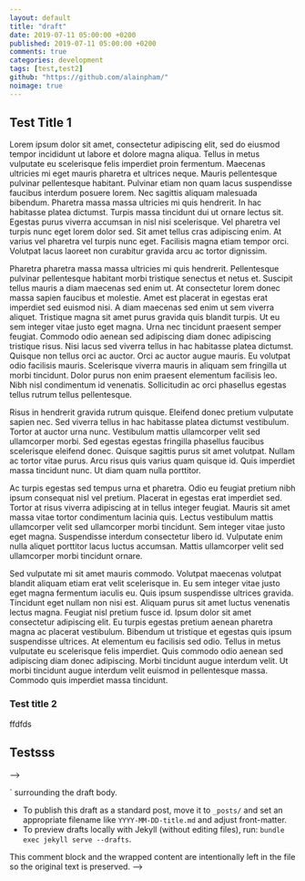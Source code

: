 ```yaml
---
layout: default
title: "draft"
date: 2019-07-11 05:00:00 +0200
published: 2019-07-11 05:00:00 +0200
comments: true
categories: development
tags: [test,test2]
github: "https://github.com/alainpham/"
noimage: true
---
```


<!--
Hello This is a good one.
<!--more-->

## Test Title 1
Lorem ipsum dolor sit amet, consectetur adipiscing elit, sed do eiusmod tempor incididunt ut labore et dolore magna aliqua. Tellus in metus vulputate eu scelerisque felis imperdiet proin fermentum. Maecenas ultricies mi eget mauris pharetra et ultrices neque. Mauris pellentesque pulvinar pellentesque habitant. Pulvinar etiam non quam lacus suspendisse faucibus interdum posuere lorem. Nec sagittis aliquam malesuada bibendum. Pharetra massa massa ultricies mi quis hendrerit. In hac habitasse platea dictumst. Turpis massa tincidunt dui ut ornare lectus sit. Egestas purus viverra accumsan in nisl nisi scelerisque. Vel pharetra vel turpis nunc eget lorem dolor sed. Sit amet tellus cras adipiscing enim. At varius vel pharetra vel turpis nunc eget. Facilisis magna etiam tempor orci. Volutpat lacus laoreet non curabitur gravida arcu ac tortor dignissim.

Pharetra pharetra massa massa ultricies mi quis hendrerit. Pellentesque pulvinar pellentesque habitant morbi tristique senectus et netus et. Suscipit tellus mauris a diam maecenas sed enim ut. At consectetur lorem donec massa sapien faucibus et molestie. Amet est placerat in egestas erat imperdiet sed euismod nisi. A diam maecenas sed enim ut sem viverra aliquet. Tristique magna sit amet purus gravida quis blandit turpis. Ut eu sem integer vitae justo eget magna. Urna nec tincidunt praesent semper feugiat. Commodo odio aenean sed adipiscing diam donec adipiscing tristique risus. Nisi lacus sed viverra tellus in hac habitasse platea dictumst. Quisque non tellus orci ac auctor. Orci ac auctor augue mauris. Eu volutpat odio facilisis mauris. Scelerisque viverra mauris in aliquam sem fringilla ut morbi tincidunt. Dolor purus non enim praesent elementum facilisis leo. Nibh nisl condimentum id venenatis. Sollicitudin ac orci phasellus egestas tellus rutrum tellus pellentesque.

Risus in hendrerit gravida rutrum quisque. Eleifend donec pretium vulputate sapien nec. Sed viverra tellus in hac habitasse platea dictumst vestibulum. Tortor at auctor urna nunc. Vestibulum mattis ullamcorper velit sed ullamcorper morbi. Sed egestas egestas fringilla phasellus faucibus scelerisque eleifend donec. Quisque sagittis purus sit amet volutpat. Nullam ac tortor vitae purus. Arcu risus quis varius quam quisque id. Quis imperdiet massa tincidunt nunc. Ut diam quam nulla porttitor.

Ac turpis egestas sed tempus urna et pharetra. Odio eu feugiat pretium nibh ipsum consequat nisl vel pretium. Placerat in egestas erat imperdiet sed. Tortor at risus viverra adipiscing at in tellus integer feugiat. Mauris sit amet massa vitae tortor condimentum lacinia quis. Lectus vestibulum mattis ullamcorper velit sed ullamcorper morbi tincidunt. Sem integer vitae justo eget magna. Suspendisse interdum consectetur libero id. Vulputate enim nulla aliquet porttitor lacus luctus accumsan. Mattis ullamcorper velit sed ullamcorper morbi tincidunt ornare.

Sed vulputate mi sit amet mauris commodo. Volutpat maecenas volutpat blandit aliquam etiam erat velit scelerisque in. Eu sem integer vitae justo eget magna fermentum iaculis eu. Quis ipsum suspendisse ultrices gravida. Tincidunt eget nullam non nisi est. Aliquam purus sit amet luctus venenatis lectus magna. Feugiat nisl pretium fusce id. Ipsum dolor sit amet consectetur adipiscing elit. Eu turpis egestas pretium aenean pharetra magna ac placerat vestibulum. Bibendum ut tristique et egestas quis ipsum suspendisse ultrices. At elementum eu facilisis sed odio. Tellus in metus vulputate eu scelerisque felis imperdiet. Quis commodo odio aenean sed adipiscing diam donec adipiscing. Morbi tincidunt augue interdum velit. Ut morbi tincidunt augue interdum velit euismod in pellentesque massa. Commodo quis imperdiet massa tincidunt.
### Test title 2

ffdfds

## Testsss

-->

<!--
NOTE: This draft file has been commented out.

Purpose: Files in `_drafts/` are working drafts. Jekyll does NOT publish files from `_drafts/` unless you build/serve with the `--drafts` option. Commenting the body below is an extra safety measure to avoid accidental previewing or copy-pasting the content elsewhere.

How to restore:
- To show the draft content again, remove the HTML comment markers `<!--` and `-->` surrounding the draft body.
- To publish this draft as a standard post, move it to `_posts/` and set an appropriate filename like `YYYY-MM-DD-title.md` and adjust front-matter.
- To preview drafts locally with Jekyll (without editing files), run: `bundle exec jekyll serve --drafts`.

This comment block and the wrapped content are intentionally left in the file so the original text is preserved.
-->
